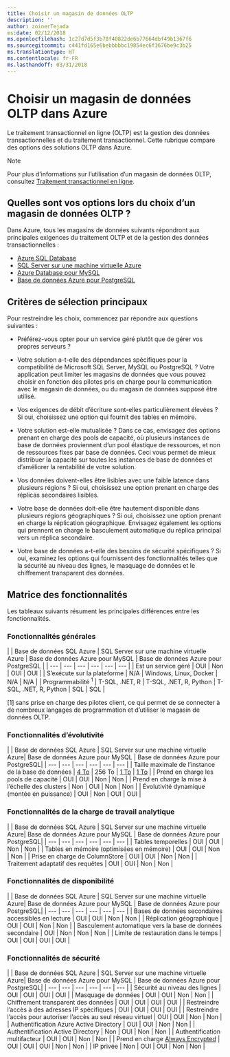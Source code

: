 ```yaml
---
title: Choisir un magasin de données OLTP
description: ''
author: zoinerTejada
ms:date: 02/12/2018
ms.openlocfilehash: 1c27d7d5f3b78f40822de6b77664dbf49b1367f6
ms.sourcegitcommit: c441fd165e6bebbbbbc19854ec6f3676be9c3b25
ms.translationtype: HT
ms.contentlocale: fr-FR
ms.lasthandoff: 03/31/2018
---
```

# <a name="choosing-an-oltp-data-store-in-azure"></a>Choisir un magasin de données OLTP dans Azure

Le traitement transactionnel en ligne (OLTP) est la gestion des données transactionnelles et du traitement transactionnel. Cette rubrique compare des options des solutions OLTP dans Azure.

> [!NOTE]
> Pour plus d’informations sur l’utilisation d’un magasin de données OLTP, consultez [Traitement transactionnel en ligne](../scenarios/online-analytical-processing.md).

## <a name="what-are-your-options-when-choosing-an-oltp-data-store"></a>Quelles sont vos options lors du choix d’un magasin de données OLTP ?

Dans Azure, tous les magasins de données suivants répondront aux principales exigences du traitement OLTP et de la gestion des données transactionnelles :

- [Azure SQL Database](/azure/sql-database/)
- [SQL Server sur une machine virtuelle Azure](/azure/virtual-machines/windows/sql/virtual-machines-windows-sql-server-iaas-overview?toc=%2Fazure%2Fvirtual-machines%2Fwindows%2Ftoc.json)
- [Azure Database pour MySQL](/azure/mysql/)
- [Base de données Azure pour PostgreSQL](/azure/postgresql/)

## <a name="key-selection-criteria"></a>Critères de sélection principaux

Pour restreindre les choix, commencez par répondre aux questions suivantes :

- Préférez-vous opter pour un service géré plutôt que de gérer vos propres serveurs ?

- Votre solution a-t-elle des dépendances spécifiques pour la compatibilité de Microsoft SQL Server, MySQL ou PostgreSQL ? Votre application peut limiter les magasins de données que vous pouvez choisir en fonction des pilotes pris en charge pour la communication avec le magasin de données, ou du magasin de données supposé être utilisé.

- Vos exigences de débit d’écriture sont-elles particulièrement élevées ? Si oui, choisissez une option qui fournit des tables en mémoire. 

- Votre solution est-elle mutualisée ? Dans ce cas, envisagez des options prenant en charge des pools de capacité, où plusieurs instances de base de données proviennent d’un pool élastique de ressources, et non de ressources fixes par base de données. Ceci vous permet de mieux distribuer la capacité sur toutes les instances de base de données et d’améliorer la rentabilité de votre solution.

- Vos données doivent-elles être lisibles avec une faible latence dans plusieurs régions ? Si oui, choisissez une option prenant en charge des réplicas secondaires lisibles.

- Votre base de données doit-elle être hautement disponible dans plusieurs régions géographiques ? Si oui, choisissez une option prenant en charge la réplication géographique. Envisagez également les options qui prennent en charge le basculement automatique du réplica principal vers un réplica secondaire.

- Votre base de données a-t-elle des besoins de sécurité spécifiques ? Si oui, examinez les options qui fournissent des fonctionnalités telles que la sécurité au niveau des lignes, le masquage de données et le chiffrement transparent des données.

## <a name="capability-matrix"></a>Matrice des fonctionnalités

Les tableaux suivants résument les principales différences entre les fonctionnalités.

### <a name="general-capabilities"></a>Fonctionnalités générales 
| | Base de données SQL Azure | SQL Server sur une machine virtuelle Azure | Base de données Azure pour MySQL | Base de données Azure pour PostgreSQL |
| --- | --- | --- | --- | --- | --- |
| Est un service géré | OUI | Non  | OUI | OUI |
| S’exécute sur la plateforme | N/A | Windows, Linux, Docker | N/A | N/A |
| Programmabilité <sup>1</sup> | T-SQL, .NET, R | T-SQL, .NET, R, Python | T-SQL, .NET, R, Python | SQL | SQL |

[1] sans prise en charge des pilotes client, ce qui permet de se connecter à de nombreux langages de programmation et d’utiliser le magasin de données OLTP.

### <a name="scalability-capabilities"></a>Fonctionnalités d’évolutivité
| | Base de données SQL Azure | SQL Server sur une machine virtuelle Azure| Base de données Azure pour MySQL | Base de données Azure pour PostgreSQL|
| --- | --- | --- | --- | --- | --- |
| Taille maximale de l’instance de la base de données | [4 To](/azure/sql-database/sql-database-resource-limits) | 256 To | [1 To](/azure/mysql/concepts-limits) | [1 To](/azure/postgresql/concepts-limits) |
| Prend en charge les pools de capacité  | OUI | OUI | Non  | Non  |
| Prend en charge la mise à l’échelle des clusters  | Non  | OUI | Non  | Non  |
| Évolutivité dynamique (montée en puissance)  | OUI | Non  | OUI | OUI |

### <a name="analytic-workload-capabilities"></a>Fonctionnalités de la charge de travail analytique
| | Base de données SQL Azure | SQL Server sur une machine virtuelle Azure| Base de données Azure pour MySQL | Base de données Azure pour PostgreSQL|
| --- | --- | --- | --- | --- | --- | 
| Tables temporelles | OUI | OUI | Non  | Non  |
| Tables en mémoire (optimisées en mémoire) | OUI | OUI | Non  | Non  |
| Prise en charge de ColumnStore | OUI | OUI | Non  | Non  |
| Traitement adaptatif des requêtes | OUI | OUI | Non  | Non  |

### <a name="availability-capabilities"></a>Fonctionnalités de disponibilité
| | Base de données SQL Azure | SQL Server sur une machine virtuelle Azure| Base de données Azure pour MySQL | Base de données Azure pour PostgreSQL|
| --- | --- | --- | --- | --- | --- | 
| Bases de données secondaires accessibles en lecture | OUI | OUI | Non  | Non  | 
| Réplication géographique | OUI | OUI | Non  | Non  | 
| Basculement automatique vers la base de données secondaire | OUI | Non  | Non  | Non |
| Limite de restauration dans le temps | OUI | OUI | OUI | OUI |

### <a name="security-capabilities"></a>Fonctionnalités de sécurité
| | Base de données SQL Azure | SQL Server sur une machine virtuelle Azure| Base de données Azure pour MySQL | Base de données Azure pour PostgreSQL|
| --- | --- | --- | --- | --- | --- | 
| Sécurité au niveau des lignes | OUI | OUI | OUI | OUI |
| Masquage de données | OUI | OUI | Non  | Non  |
| Chiffrement transparent des données | OUI | OUI | OUI | OUI |
| Restreindre l’accès à des adresses IP spécifiques | OUI | OUI | OUI | OUI |
| Restreindre l’accès pour autoriser l’accès au seul réseau virtuel | OUI | OUI | Non  | Non  |
| Authentification Azure Active Directory | OUI | OUI | Non  | Non  |
| Authentification Active Directory | Non  | OUI | Non  | Non  |
| Authentification multifacteur | OUI | OUI | Non  | Non  |
| Prend en charge [Always Encrypted](/sql/relational-databases/security/encryption/always-encrypted-database-engine) | OUI | OUI | OUI | Non  | Non  |
| IP privée | Non  | OUI | OUI | Non  | Non  |

